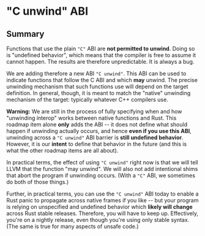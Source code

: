 # "C unwind" ABI

## Summary

Functions that use the plain `"C"` ABI are **not permitted to unwind**.
Doing so is "undefined behavior", which means that the compiler is free
to assume it cannot happen. The results are therefore unpredictable.
It is always a bug.

We are adding therefore a new ABI `"C unwind"`. This ABI can be used
to indicate functions that follow the C ABI and which **may** unwind.
The precise unwinding mechanism that such functions use will depend on
the target definition. In general, though, it is meant to match the
"native" unwinding mechanism of the target: typically whatever C++
compilers use.

**Warning:** We are still in the process of fully specifying when and
how "unwinding interop" works between native functions and Rust. This
roadmap item alone **only** adds the ABI -- it does not define what
should happen if unwinding actually occurs, and hence **even if you
use this ABI**, unwinding across a `"C unwind"` ABI barrier is **still
undefined behavior**. However, it is our **intent** to define that
behavior in the future (and this is what the other roadmap items
are all about). 

In practical terms, the effect of using `"C unwind"` right now is that
we will tell LLVM that the function "may unwind". We will also not add
intentional shims that abort the program if unwinding occurs. (With a
`"C"` ABI, we sometimes do both of those things.)

Further, in practical terms, you can use the `"C unwind"` ABI today to
enable a Rust panic to propagate across native frames if you like --
but your program is relying on unspecified and undefined behavior
which **likely will change** across Rust stable releases. Therefore,
you will have to keep up. Effectively, you're on a nightly release,
even though you're using only stable syntax. (The same is true for
many aspects of unsafe code.)

